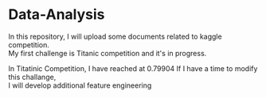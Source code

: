 # Data-Analysis
In this repository, I will upload some documents related to kaggle competition.  
My first challenge is Titanic competition and it's in progress.

In Titatinic Competition, I have reached at 0.79904
If I have a time to modify this challange,  
I will develop additional feature engineering
